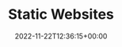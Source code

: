 ---
weight: 510
title: "Static Websites"
description: "Hugo SSG"
icon: manage_accounts
date: 2022-11-22T12:36:15+00:00
lastmod: 2022-11-22T12:36:15+00:00
draft: false
images: []
---